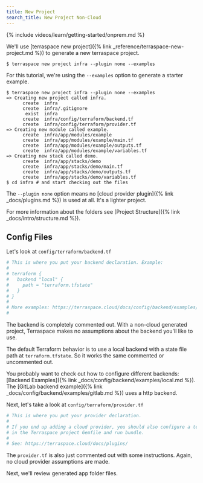 ```yaml
---
title: New Project
search_title: New Project Non-Cloud
---
```


{% include videos/learn/getting-started/onprem.md %}

We'll use [terraspace new project]({% link _reference/terraspace-new-project.md %}) to generate a new terraspace project.

    $ terraspace new project infra --plugin none --examples

For this tutorial, we're using the `--examples` option to generate a starter example.

    $ terraspace new project infra --plugin none --examples
    => Creating new project called infra.
          create  infra
          create  infra/.gitignore
           exist  infra
          create  infra/config/terraform/backend.tf
          create  infra/config/terraform/provider.tf
    => Creating new module called example.
          create  infra/app/modules/example
          create  infra/app/modules/example/main.tf
          create  infra/app/modules/example/outputs.tf
          create  infra/app/modules/example/variables.tf
    => Creating new stack called demo.
          create  infra/app/stacks/demo
          create  infra/app/stacks/demo/main.tf
          create  infra/app/stacks/demo/outputs.tf
          create  infra/app/stacks/demo/variables.tf
    $ cd infra # and start checking out the files

The `--plugin none` option means no [cloud provider plugin]({% link _docs/plugins.md %}) is used at all. It's a lighter project.

For more information about the folders see [Project Structure]({% link _docs/intro/structure.md %}).

## Config Files

Let's look at `config/terraform/backend.tf`

```terraform
# This is where you put your backend declaration. Example:
#
# terraform {
#   backend "local" {
#     path = "terraform.tfstate"
#   }
# }
#
# More examples: https://terraspace.cloud/docs/config/backend/examples/
#
```

The backend is completely commented out. With a non-cloud generated project, Terraspace makes no assumptions about the backend you'll like to use.

The default Terraform behavior is to use a local backend with a state file path at `terraform.tfstate`. So it works the same commented or uncommented out.

You probably want to check out how to configure different backends: [Backend Examples]({% link _docs/config/backend/examples/local.md %}). The [GitLab backend example]({% link _docs/config/backend/examples/gitlab.md %}) uses a http backend.

Next, let's take a look at `config/terraform/provider.tf`

```terraform
# This is where you put your provider declaration.
#
# If you end up adding a cloud provider, you should also configure a terraspace_plugin_* gem
# in the Terraspace project Gemfile and run bundle.
#
# See: https://terraspace.cloud/docs/plugins/
```

The `provider.tf` is also just commented out with some instructions. Again, no cloud provider assumptions are made.

Next, we'll review generated app folder files.

